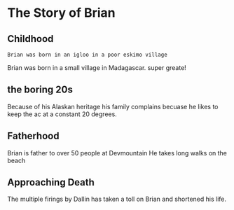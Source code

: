 # The Story of Brian

## Childhood
	Brian was born in an igloo in a poor eskimo village

Brian was born in a small village in Madagascar.
super greate!

## the boring 20s
Because of his Alaskan heritage his family complains becuase he likes to keep the ac at a constant 20 degrees.


## Fatherhood
Brian is father to over 50 people at Devmountain
He takes long walks on the beach

## Approaching Death
The multiple firings by Dallin has taken a toll on Brian and shortened his life.
